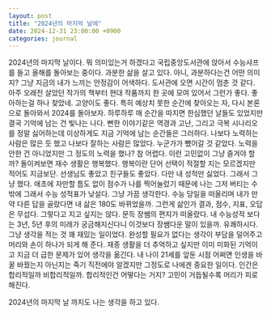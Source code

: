 ```yaml
---
layout: post
title: "2024년의 마지막 날에"
date: 2024-12-31 23:00:00 +0900
categories: journal
---
```

2024년의 마지막 날이다.
뭐 의미있는거 하겠다고 국립중앙도서관에 앉아서 수능샤프를 들고 올해를 돌아보는 중이다. 
과분한 삶을 살고 있다.
아니, 과분하다는건 어떤 의미지?
그냥 지금의 내가 느끼는 안정감이 어색하다.
도서관에 오면 시간이 멈춘 것 같다.
아주 오래전 살았던 작가의 책부터 현대 작품까지
한 곳에 모여 있어서 그런가 좋다.
좋아하는걸 하나 찾았네.
고양이도 좋다. 특히 예상치 못한 순간에 찾아오는
자, 다시 본론으로 돌아와서 2024를 돌아보자.
하루하루 매 순간을 따지면 한심했던 날들도 있었지만 결국 기억에 남는 건 빛나는 나다.
뻔한 이야기같은 역경과 고난, 그리고 극복 시나리오를 정말 싫어하는데 이상하게도 지금 기억에 남는 순간들은 그러하다.
나보다 노력하는 사람은 많은 듯 했고
나보다 잘하는 사람은 많았다.
누군가가 뺐어갈 것 같았다.
노력을 안한 건 아니었지만 그 정도의 노력을 했나?
참 어렵다.
이런 고민없이 그냥 즐겨야 할까?
돌이켜보면 재수 생활은 행복했다.
행복이란 단어 선택이 적절할 지는 모르겠지만 적어도 지금보단.
선생님도 좋았고 친구들도 좋았다.
다만 내 성적만 싫었다.
그래서 그냥 했다.
애초에 자만할 틈도 없이 점수가 나를 찍어눌렀기 때문에 나는 그저 버티는 수밖에 
그래서 수능 성적표가 낮설다.
그냥 가끔 생각한다.
수능 당일을 떠올리며 내가 만약 다른 답을 골랐다면 내 삶은 180도 바뀌었을까.
그런게 삶인가
결과, 점수, 지표, 오답은 무섭다.
그렇다고 지고 싶지는 않다.
문득 장쌤의 편지가 떠올랐다.
내 수능성적 보다는 3년, 5년 후의 미래가 궁금해지신다니
이것보다 장쌤다운 말이 있을까. 유쾌하시다.
그냥 생각을 적는 것
꽤 재밌는 일이었다.
완성할 필요가 없다는 생각이 부담을 덜어주고 머리와 손이 하나가 되게 해 준다.
재종 생활을 더 추억하고 싶지만
이미 미화된 기억이고 지금 더 급한 문제가 있어 생각을 옮긴다.
내 나이 21세를 앞둔 시점
어쩌면 인생을 바꿀
바꿨는지 아닌지는 죽기 직전에야 알겠지만
그정도로 나에겐 중요한 일이다.
인간은 합리적일까 비합리적일까.
합리적인건 어떻다는 거지?
고민이 거듭될수록 머리가 피로해진다.

2024년의 마지막 날 까지도 나는 생각을 하고 있다.